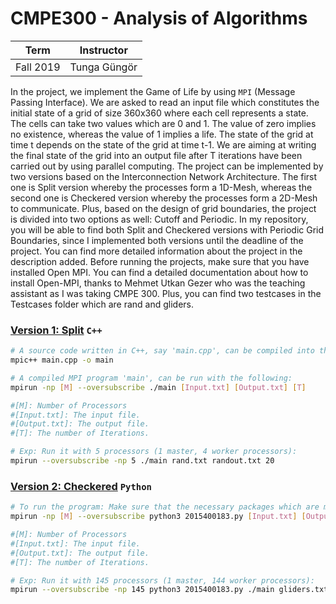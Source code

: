 # CMPE300 - Analysis of Algorithms
| Term | Instructor |
| --- | --- |
| Fall 2019  | Tunga Güngör  |

In the project, we implement the Game of Life by using `MPI` (Message Passing
Interface). We are asked to read an input file which constitutes the initial state
of a grid of size 360x360 where each cell represents a state. The cells can take
two values which are 0 and 1. The value of zero implies no existence, whereas
the value of 1 implies a life. The state of the grid at time t depends on the
state of the grid at time t-1. We are aiming at writing the final state of the
grid into an output file after T iterations have been carried out by using parallel
computing.
The project can be implemented by two versions based on the Interconnection Network Architecture. The first one is Split version whereby the processes form a 1D-Mesh, whereas the second one is Checkered version whereby the processes form a 2D-Mesh to communicate. Plus, based on the design of grid boundaries, the project is divided into two options as well: Cutoff and Periodic. In my repository, you will be able to find both Split and Checkered versions with Periodic Grid Boundaries, since I implemented both versions until the deadline of the project. You can find more detailed information about the project in the description added. 
Before running the projects, make sure that you have installed Open MPI. You can find a detailed documentation about how to install Open-MPI, thanks to Mehmet Utkan Gezer who was the teaching assistant as I was taking CMPE 300.
Plus, you can find two testcases in the Testcases folder which are rand and gliders. 

### [Version 1: Split](/CMPE300/Split) `C++`
```bash
# A source code written in C++, say 'main.cpp', can be compiled into the executable 'main' with the following:
mpic++ main.cpp -o main

# A compiled MPI program 'main', can be run with the following:
mpirun -np [M] --oversubscribe ./main [Input.txt] [Output.txt] [T]

#[M]: Number of Processors
#[Input.txt]: The input file.
#[Output.txt]: The output file.
#[T]: The number of Iterations.

# Exp: Run it with 5 processors (1 master, 4 worker processors):
mpirun --oversubscribe -np 5 ./main rand.txt randout.txt 20
```

### [Version 2: Checkered](/CMPE300/Checkered) `Python`
```bash
# To run the program: Make sure that the necessary packages which are math, numpy,and mpi4py are provided.
mpirun -np [M] --oversubscribe python3 2015400183.py [Input.txt] [Output.txt] [T]

#[M]: Number of Processors
#[Input.txt]: The input file.
#[Output.txt]: The output file.
#[T]: The number of Iterations.

# Exp: Run it with 145 processors (1 master, 144 worker processors):
mpirun --oversubscribe -np 145 python3 2015400183.py ./main gliders.txt glidersout.txt 30
```
